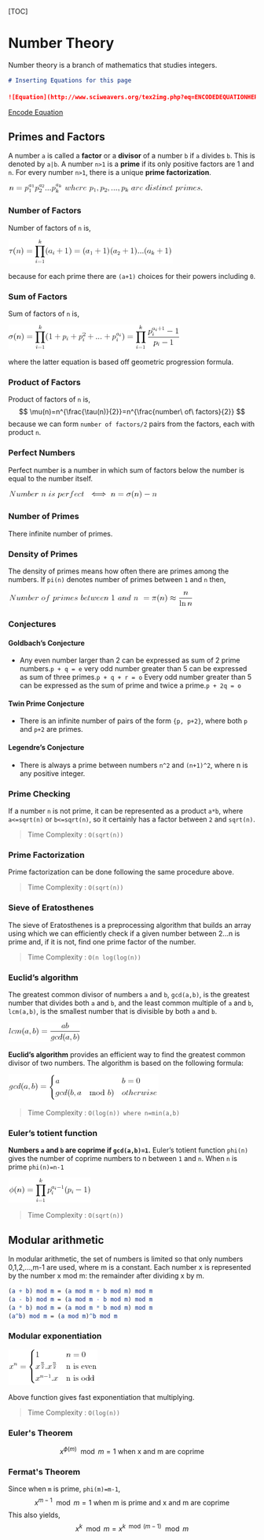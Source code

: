 [TOC]

# Number Theory

Number theory is a branch of mathematics that studies integers.  

```markdown
# Inserting Equations for this page

![Equation](http://www.sciweavers.org/tex2img.php?eq=ENCODEDEQUATIONHERE&bc=White&fc=Black&im=jpg&fs=12&ff=modern&edit=)
```

[Encode Equation](https://www.url-encode-decode.com)

## Primes and Factors

A number `a` is called a **factor** or a **divisor** of a number `b` if `a` divides `b`.  This is denoted by `a|b`. A number `n>1` is a **prime** if its only positive factors are 1 and `n`.  For every number `n>1`, there is a unique **prime factorization**.

![Equation](README/primes-1.jpg)

### Number of Factors

Number of factors  of `n` is,

![Equation](README/primes-2.jpg)

because for each prime there are `(a+1)` choices for their powers including `0`.

### Sum of Factors

Sum of factors of `n` is,

![Equation](README/primes-3.jpg)

where the latter equation is based off geometric progression formula.

### Product of Factors

Product of factors of `n` is,
$$
\mu(n)=n^{\frac{\tau(n)}{2}}=n^{\frac{number\ of\ factors}{2}}
$$
because we can form `number of factors/2` pairs from the factors, each with product `n`.

### Perfect Numbers

Perfect number is a number in which sum of factors below the number is equal to the number itself.

![Equation](README/primes-5.jpg)

### Number of Primes

There infinite number of primes.

### Density of Primes

The density of primes means how often there are primes among the numbers.  If `pi(n)` denotes number of primes between `1` and `n` then,

![Equation](README/primes-6.jpg)

### Conjectures

#### Goldbach’s Conjecture

- Any even number larger than 2 can be expressed as sum of 2 prime numbers.`p + q = e`
  very odd number greater than 5 can be expressed as sum of three primes.`p + q + r = o`
  Every odd number greater than 5 can be expressed as the sum of prime and twice a prime.`p + 2q = o`

#### Twin Prime Conjecture

- There is an infinite number of pairs of the form `{p, p+2}`, where both `p` and `p+2` are primes.

#### Legendre’s Conjecture

- There is always a prime between numbers `n^2` and `(n+1)^2`, where n is any positive integer.

### Prime Checking

If a number `n` is not prime, it can be represented as a product `a*b`, where `a<=sqrt(n)` or `b<=sqrt(n)`, so it certainly has a factor between `2` and `sqrt(n)`.

> Time Complexity : `O(sqrt(n))`

### Prime Factorization

Prime factorization can be done following the same procedure above.

> Time Complexity : `O(sqrt(n))`

### Sieve of Eratosthenes

The sieve of Eratosthenes is a preprocessing algorithm that builds an array using which we can efficiently check if a given number between 2...n is prime and, if it is not, find one prime factor of the number.  

> Time Complexity : `O(n log(log(n))`

### Euclid’s algorithm

The greatest common divisor of numbers `a` and `b`, `gcd(a,b)`, is the greatest number that divides both `a` and `b`, and the least common multiple of `a` and `b`, `lcm(a,b)`, is the smallest number that is divisible by both `a` and `b`.

![Equation](README/primes-7.jpg)

**Euclid’s algorithm** provides an efficient way to find the greatest common divisor of two numbers. The algorithm is based on the following formula:

![Equation](README/primes-8.jpg)

> Time Complexity : `O(log(n)) where n=min(a,b)`

### Euler’s totient function

**Numbers `a` and `b` are coprime if `gcd(a,b)=1`.** Euler’s totient function `phi(n)` gives the number of coprime numbers to n between `1` and `n`. When `n` is prime `phi(n)=n-1`

![Equation](README/primes-9.jpg)

> Time Complexity : `O(sqrt(n))`

## Modular arithmetic

In modular arithmetic, the set of numbers is limited so that only numbers 0,1,2,...,m-1 are used, where m is a constant. Each number x is represented by the number x mod m: the remainder after dividing x by m. 

```mathematica
(a + b) mod m = (a mod m + b mod m) mod m
(a - b) mod m = (a mod m - b mod m) mod m
(a * b) mod m = (a mod m * b mod m) mod m
(a^b) mod m = (a mod m)^b mod m
```

### Modular exponentiation

![Equation](README/modular-1.jpg)

Above function gives fast exponentiation that multiplying.

> Time Complexity : `O(log(n))`

### Euler's Theorem

$$
x^{\phi(m)}\mod{m} = 1 \text{ when x and m are coprime}
$$

### Fermat's Theorem

Since when `m` is prime, `phi(m)=m-1`,
$$
x^{m-1}\mod{m} = 1 \text{ when m is prime and x and m are coprime}
$$
This also yields,
$$
x^k\mod{m} = x^{k\mod{(m-1)}}\mod{m}
$$
